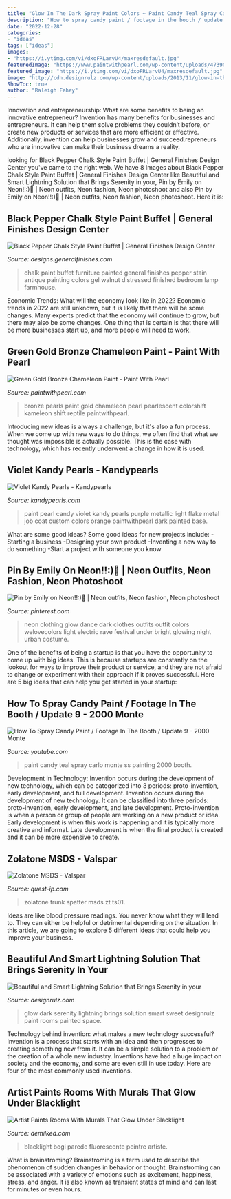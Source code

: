 ```yaml
---
title: "Glow In The Dark Spray Paint Colors ~ Paint Candy Teal Spray Carlo Monte Ss Painting 2000 Booth"
description: "How to spray candy paint / footage in the booth / update 9"
date: "2022-12-28"
categories:
- "ideas"
tags: ["ideas"]
images:
- "https://i.ytimg.com/vi/dxoFRLarvU4/maxresdefault.jpg"
featuredImage: "https://www.paintwithpearl.com/wp-content/uploads/4739CS-hood.jpg"
featured_image: "https://i.ytimg.com/vi/dxoFRLarvU4/maxresdefault.jpg"
image: "http://cdn.designrulz.com/wp-content/uploads/2013/11/glow-in-the-dark-3.jpg"
ShowToc: true
author: "Raleigh Fahey"
---
```



Innovation and entrepreneurship: What are some benefits to being an innovative entrepreneur?
Invention has many benefits for businesses and entrepreneurs. It can help them solve problems they couldn’t before, or create new products or services that are more efficient or effective. Additionally, invention can help businesses grow and succeed.repreneurs who are innovative can make their business dreams a reality.

	

		
looking for Black Pepper Chalk Style Paint Buffet | General Finishes Design Center you've came to the right web. We have 8 Images about Black Pepper Chalk Style Paint Buffet | General Finishes Design Center like Beautiful and Smart Lightning Solution that Brings Serenity in your, Pin by Emily on Neon!!:)💚 | Neon outfits, Neon fashion, Neon photoshoot and also Pin by Emily on Neon!!:)💚 | Neon outfits, Neon fashion, Neon photoshoot. Here it is:
		
    
## Black Pepper Chalk Style Paint Buffet | General Finishes Design Center

<img loading=lazy src="https://designs.generalfinishes.com/sites/default/files/styles/post_main_image/public/post-images/scd-black-chalk-style-paint-erin-20180123-home-sweet-vintage-buffet-black-pepper-chalk-style-paint-antique-walnut-gel-stain-high-performance-topcoat-general-finishes.jpg?itok=N6RN8PYM" onerror="this.onerror=null;this.src='https://tse1.mm.bing.net/th?id=OIP.RaEE6Ap2wYB0K9FsgeNrdgHaJ4&amp;pid=15.1';" alt="Black Pepper Chalk Style Paint Buffet | General Finishes Design Center">

_Source: designs.generalfinishes.com_

>chalk paint buffet furniture painted general finishes pepper stain antique painting colors gel walnut distressed finished bedroom lamp farmhouse. 

	

Economic Trends: What will the economy look like in 2022?
Economic trends in 2022 are still unknown, but it is likely that there will be some changes. Many experts predict that the economy will continue to grow, but there may also be some changes. One thing that is certain is that there will be more businesses start up, and more people will need to work.

    
## Green Gold Bronze Chameleon Paint - Paint With Pearl

<img loading=lazy src="https://www.paintwithpearl.com/wp-content/uploads/4739CS-hood.jpg" onerror="this.onerror=null;this.src='https://tse3.mm.bing.net/th?id=OIP.exTWmQqXWa3I0ZaidOjZaAHaNK&amp;pid=15.1';" alt="Green Gold Bronze Chameleon Paint - Paint With Pearl">

_Source: paintwithpearl.com_

>bronze pearls paint gold chameleon pearl pearlescent colorshift kameleon shift reptile paintwithpearl. 

	

Introducing new ideas is always a challenge, but it's also a fun process. When we come up with new ways to do things, we often find that what we thought was impossible is actually possible. This is the case with technology, which has recently underwent a change in how it is used. 

    
## Violet Kandy Pearls - Kandypearls

<img loading=lazy src="https://kandypearls.com/wp-content/uploads/2015/04/violetcandy69c6x4.jpg" onerror="this.onerror=null;this.src='https://tse4.mm.bing.net/th?id=OIP.Zbdyjdk3D_OqBOWeUug66AHaFw&amp;pid=15.1';" alt="Violet Kandy Pearls - Kandypearls">

_Source: kandypearls.com_

>paint pearl candy violet kandy pearls purple metallic light flake metal job coat custom colors orange paintwithpearl dark painted base. 

	

What are some good ideas?
Some good ideas for new projects include: 
-Starting a business 
-Designing your own product 
-Inventing a new way to do something 
-Start a project with someone you know

    
## Pin By Emily On Neon!!:)💚 | Neon Outfits, Neon Fashion, Neon Photoshoot

<img loading=lazy src="https://i.pinimg.com/736x/d8/72/1d/d8721dbdf2574e90db0aeaa0f67987b8--neon-clothing-dance-clothing.jpg" onerror="this.onerror=null;this.src='https://tse2.mm.bing.net/th?id=OIP.KWZZNb1aZdpea-VVYfGBowHaLE&amp;pid=15.1';" alt="Pin by Emily on Neon!!:)💚 | Neon outfits, Neon fashion, Neon photoshoot">

_Source: pinterest.com_

>neon clothing glow dance dark clothes outfits outfit colors welovecolors light electric rave festival under bright glowing night urban costume. 

	

One of the benefits of being a startup is that you have the opportunity to come up with big ideas. This is because startups are constantly on the lookout for ways to improve their product or service, and they are not afraid to change or experiment with their approach if it proves successful. Here are 5 big ideas that can help you get started in your startup: 

    
## How To Spray Candy Paint / Footage In The Booth / Update 9 - 2000 Monte

<img loading=lazy src="https://i.ytimg.com/vi/dxoFRLarvU4/maxresdefault.jpg" onerror="this.onerror=null;this.src='https://tse3.mm.bing.net/th?id=OIP.o9-rGBV5RDwKEt6U6HRNwwHaEK&amp;pid=15.1';" alt="How To Spray Candy Paint / Footage In The Booth / Update 9 - 2000 Monte">

_Source: youtube.com_

>paint candy teal spray carlo monte ss painting 2000 booth. 

	

Development in Technology: Invention occurs during the development of new technology, which can be categorized into 3 periods: proto-invention, early development, and full development.
Invention occurs during the development of new technology. It can be classified into three periods: proto-invention, early development, and late development. Proto-invention is when a person or group of people are working on a new product or idea. Early development is when this work is happening and it is typically more creative and informal. Late development is when the final product is created and it can be more expensive to create.

    
## Zolatone MSDS - Valspar

<img loading=lazy src="http://www.quest-ip.com/wp-content/uploads/2014/04/Gray-Black-Trunk-Spatter.jpg" onerror="this.onerror=null;this.src='https://tse1.mm.bing.net/th?id=OIP.nYYMQXdRxa8gFszxGeZvKAHaHa&amp;pid=15.1';" alt="Zolatone MSDS - Valspar">

_Source: quest-ip.com_

>zolatone trunk spatter msds zt ts01. 

	

Ideas are like blood pressure readings. You never know what they will lead to. They can either be helpful or detrimental depending on the situation. In this article, we are going to explore 5 different ideas that could help you improve your business.

    
## Beautiful And Smart Lightning Solution That Brings Serenity In Your

<img loading=lazy src="http://cdn.designrulz.com/wp-content/uploads/2013/11/glow-in-the-dark-3.jpg" onerror="this.onerror=null;this.src='https://tse2.mm.bing.net/th?id=OIP.2gasi0sU9GcSpeO-mIo1EgHaLq&amp;pid=15.1';" alt="Beautiful and Smart Lightning Solution that Brings Serenity in your">

_Source: designrulz.com_

>glow dark serenity lightning brings solution smart sweet designrulz paint rooms painted space. 

	

Technology behind invention: what makes a new technology successful?
Invention is a process that starts with an idea and then progresses to creating something new from it. It can be a simple solution to a problem or the creation of a whole new industry. Inventions have had a huge impact on society and the economy, and some are even still in use today. Here are four of the most commonly used inventions.

    
## Artist Paints Rooms With Murals That Glow Under Blacklight

<img loading=lazy src="https://www.demilked.com/magazine/wp-content/uploads/2015/01/glowing-murals-uv-blacklight-art-bogi-fabian-19.jpg" onerror="this.onerror=null;this.src='https://tse3.mm.bing.net/th?id=OIP.li1ePyJVrQ8rYA7CU9YeyAHaLE&amp;pid=15.1';" alt="Artist Paints Rooms With Murals That Glow Under Blacklight">

_Source: demilked.com_

>blacklight bogi parede fluorescente peintre artiste. 

	

What is brainstroming?
Brainstroming is a term used to describe the phenomenon of sudden changes in behavior or thought. Brainstroming can be associated with a variety of emotions such as excitement, happiness, stress, and anger. It is also known as transient states of mind and can last for minutes or even hours.

